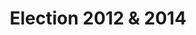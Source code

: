 ---
layout: project
title: Election 2012 & 2014
permalink: /projects/election-2012/
directlink: true
subhead: Election coverage, 2012, 2014
link: http://apps.mprnews.org/election2014/
image: election2104.jpg
excerpt: <p>Prior to the election, I redesigned and modernized tools such as <a href="http://minnesota.publicradio.org/projects/ongoing/select_a_candidate/">Select A Candidate</a> and <a href="http://apps.mprnews.org/polling_place/">Polling Place Finder</a>. I also prepared our results pages for election night, which were responsive and built using Google maps & fusion tables.</p> 

---